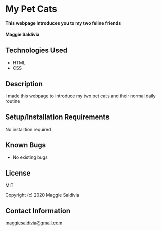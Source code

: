 # My Pet Cats

#### This webpage introduces you to my two feline friends

#### Maggie Saldivia 

## Technologies Used

* HTML
* CSS

## Description

I made this webpage to introduce my two pet cats and their normal daily routine

## Setup/Installation Requirements

No installtion required


## Known Bugs

* No existing bugs

## License

MIT

Copyright (c) 2020 Maggie Saldivia

## Contact Information

maggiesaldivia@gmail.com